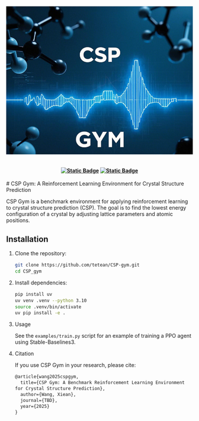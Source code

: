<h1>
<p align="center">
    <img src="properties/cover.png" alt="CSP-gym logo" width="600"/>
</p>
</h1>

<h4 align="center">

[//]: # ([![DOI]&#40;https://img.shields.io/badge/DOI-10.1038%2Fs41586--025--08628--5-blue&#41;]&#40;https://www.nature.com/articles/s41586-025-08628-5&#41;)

[//]: # ([![arXiv]&#40;https://img.shields.io/badge/arXiv-2312.03687-blue.svg?logo=arxiv&logoColor=white.svg&#41;]&#40;https://arxiv.org/abs/2312.03687&#41;)
[![Static Badge](https://img.shields.io/badge/Docs-cspgym.tetean.com-purple?style=for-the-badge)](cspgym.tetean.com)
[![Static Badge](https://img.shields.io/badge/Python-3.10%2B-yellow?style=for-the-badge)](https://python.org/downloads)

</h4>
# CSP Gym: A Reinforcement Learning Environment for Crystal Structure Prediction

CSP Gym is a benchmark environment for applying reinforcement learning to crystal structure prediction (CSP). The goal is to find the lowest energy configuration of a crystal by adjusting lattice parameters and atomic positions.

## Installation

1. Clone the repository:
    ```bash
    git clone https://github.com/tetean/CSP-gym.git
    cd CSP_gym
    ```

2. Install dependencies:
    
    ```bash
    pip install uv
    uv venv .venv --python 3.10 
    source .venv/bin/activate
    uv pip install -e .
    ```

3. Usage

    See the `examples/train.py` script for an example of training a PPO agent using Stable-Baselines3.

4. Citation

    If you use CSP Gym in your research, please cite:

    ```
    @article{wang2025cspgym,
      title={CSP Gym: A Benchmark Reinforcement Learning Environment for Crystal Structure Prediction},
      author={Wang, Xiean},
      journal={TBD},
      year={2025}
    }
    ```
